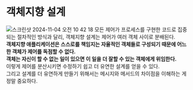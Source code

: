 # 객체지향 설계
![스크린샷 2024-11-04 오전 10 42 18](https://github.com/user-attachments/assets/35e8ae05-0bac-4315-8105-36ecb62a6c2b)
모든 제어가 프로세스를 구현한 코드로 집중되는 절차적인 방식과 달리, 객체지향 설계는 제어가 여러 객체 사이로 분배된다.  
**객체지향 애플리케이션은 스스로를 책임지는 자율적인 객체들로 구성되기 때문에 어느 한 객체가 제어를 독점할 수 없다.**  
**객체는 자신이 할 수 없는 일이 있으면 이 일을 더 잘할 수 있는 객체에게 위임한다.**  
이렇게 제어를 분산시키면 수정하기 쉽고 더 유연한 설계를 얻을 수 있다.  
그리고 설계를 더 유연하게 만들기 위해서는 메시지와 메서드의 차이점을 이해하는 게 정말 중요하다.  

